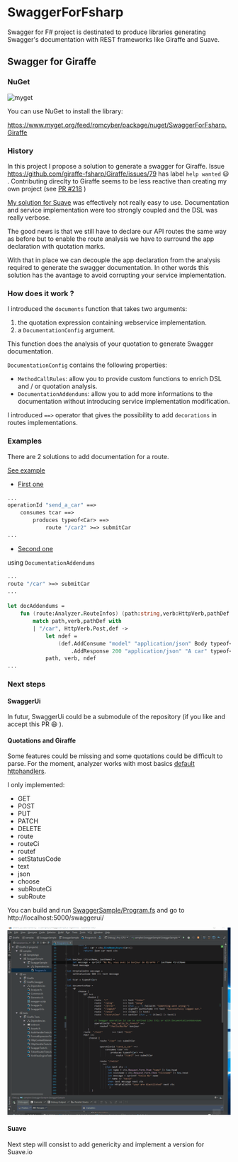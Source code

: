 # SwaggerForFsharp

Swagger for F# project is destinated to produce libraries generating Swagger's documentation with REST frameworks like Giraffe and Suave.

## Swagger for Giraffe

### NuGet

![myget](https://www.myget.org/BuildSource/Badge/romcyber?identifier=48c92492-d526-4a58-99b9-b512c55d7400)

You can use NuGet to install the library:

https://www.myget.org/feed/romcyber/package/nuget/SwaggerForFsharp.Giraffe

### History

In this project I propose a solution to generate a swagger for Giraffe. 
Issue https://github.com/giraffe-fsharp/Giraffe/issues/79 has label `help wanted` 😃  .
Contributing direclty to Giraffe seems to be less reactive than creating my own project (see [PR #218](https://github.com/giraffe-fsharp/Giraffe/pull/218) )

[My solution for Suave](https://rflechner.github.io/Suave.Swagger/) was effectively not really easy to use.
Documentation and service implementation were too strongly coupled and the DSL was really verbose.

The good news is that we still have to declare our API routes the same way as before but to enable the route analysis we have to surround the app declaration with quotation marks.

With that in place we can decouple the app declaration from the analysis required to generate the swagger documentation. In other words this solution has the avantage to avoid corrupting your service implementation.

### How does it work ?

I introduced the `documents` function that takes two arguments:
1. the quotation expression containing webservice implementation.
2. a `DocumentationConfig` argument.

This function does the analysis of your quotation to generate Swagger documentation.

`DocumentationConfig` contains the following properties:

- `MethodCallRules`: allow you to provide custom functions to enrich DSL and / or quotation analysis.
- `DocumentationAddendums`: allow you to add more informations to the documentation without introducing service implementation modification.

I introduced `==>` operator that gives the possibility to add `decorations` in routes implementations.

### Examples

There are 2 solutions to add documentation for a route.

[See example](./src/samples/SwaggerForFsharp.Giraffe.Sample/Program.fs)

- [First one](./src/samples/SwaggerForFsharp.Giraffe.Sample/Program.fs#L183)

```fsharp
...
operationId "send_a_car" ==>
	consumes tcar ==>
		produces typeof<Car> ==>
			route "/car2" >=> submitCar
...
```

- [Second one](./src/samples/SwaggerForFsharp.Giraffe.Sample/Program.fs#L181)

using `DocumentationAddendums`

```fsharp
...
route "/car" >=> submitCar
...

let docAddendums =
    fun (route:Analyzer.RouteInfos) (path:string,verb:HttpVerb,pathDef:PathDefinition) ->
        match path,verb,pathDef with
        | "/car", HttpVerb.Post,def ->
            let ndef = 
                (def.AddConsume "model" "application/json" Body typeof<Car>)
                    .AddResponse 200 "application/json" "A car" typeof<Car>
            path, verb, ndef
...
```

### Next steps

#### SwaggerUi

In futur, SwaggerUi could be a submodule of the repository (if you like and accept this PR 😄  ).

#### Quotations and Giraffe

Some features could be missing and some quotations could be difficult to parse.
For the moment, analyzer works with most basics [default httphandlers](https://github.com/giraffe-fsharp/Giraffe#default-httphandlers).

I only implemented:

- GET
- POST
- PUT
- PATCH
- DELETE
- route
- routeCi
- routef
- setStatusCode
- text
- json
- choose
- subRouteCi
- subRoute

You can build and run [SwaggerSample/Program.fs](./src/samples/SwaggerForFsharp.Giraffe.Sample/Program.fs) and 
 go to http://localhost:5000/swaggerui/

![screen_giraffe_swagger1](images/screen1.gif)

#### Suave

Next step will consist to add genericity and implement a version for Suave.io

